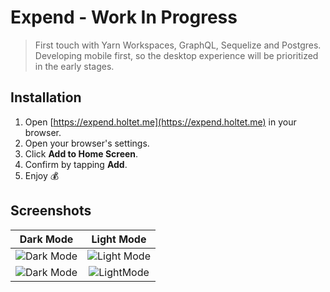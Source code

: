 # Expend - Work In Progress

> First touch with Yarn Workspaces, GraphQL, Sequelize and Postgres. Developing mobile first, so the desktop experience will be prioritized in the early stages.


## Installation
1. Open [https://expend.holtet.me](https://expend.holtet.me) in your browser.
2. Open your browser's settings.
3. Click __Add to Home Screen__.
4. Confirm by tapping __Add__. 
5. Enjoy 💰

## Screenshots
|                   Dark Mode                   |                   Light Mode                   |
| :-------------------------------------------: | :--------------------------------------------: |
| ![Dark Mode](https://i.imgur.com/9XSGT4l.png) | ![Light Mode](https://i.imgur.com/nx09W3Z.png) |
| ![Dark Mode](https://i.imgur.com/nIKuJT0.png) | ![LightMode](https://i.imgur.com/RO2HdZR.png)  |
